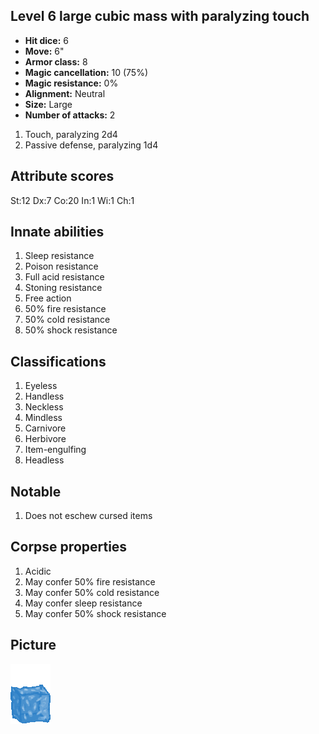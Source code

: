 ## Level 6 large cubic mass with paralyzing touch

- **Hit dice:** 6
- **Move:** 6"
- **Armor class:** 8
- **Magic cancellation:** 10 (75%)
- **Magic resistance:** 0%
- **Alignment:** Neutral
- **Size:** Large
- **Number of attacks:** 2
1. Touch, paralyzing 2d4
2. Passive defense, paralyzing 1d4

## Attribute scores

St:12 Dx:7 Co:20 In:1 Wi:1 Ch:1

## Innate abilities

1. Sleep resistance
2. Poison resistance
3. Full acid resistance
4. Stoning resistance
5. Free action
6. 50% fire resistance
7. 50% cold resistance
8. 50% shock resistance

## Classifications

1. Eyeless
2. Handless
3. Neckless
4. Mindless
5. Carnivore
6. Herbivore
7. Item-engulfing
8. Headless

## Notable

1. Does not eschew cursed items

## Corpse properties

1. Acidic
2. May confer 50% fire resistance
3. May confer 50% cold resistance
4. May confer sleep resistance
5. May confer 50% shock resistance

## Picture

![Gelatinous cube](https://github.com/hyvanmielenpelit/GnollHackTileSet/blob/main/Monsters/gelatinous_cube/gelatinous_cube.png?raw=true)
